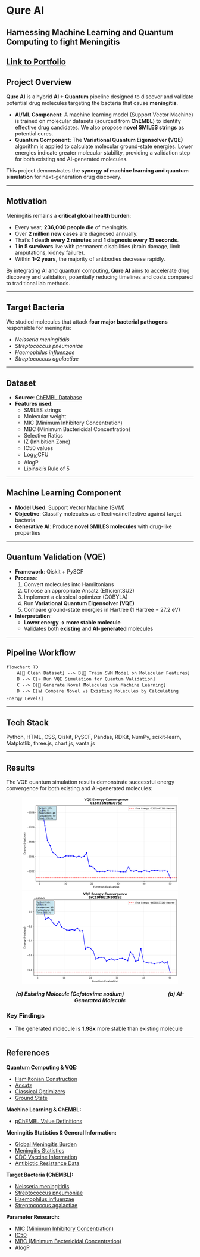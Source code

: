 # Qure AI  
**Harnessing Machine Learning and Quantum Computing to fight Meningitis**
---
[Link to Portfolio](https://qure-ai.vercel.app/)
---

## Project Overview
**Qure AI** is a hybrid **AI + Quantum** pipeline designed to discover and validate potential drug molecules targeting the bacteria that cause **meningitis**.  

- **AI/ML Component**: A machine learning model (Support Vector Machine) is trained on molecular datasets (sourced from **ChEMBL**) to identify effective drug candidates. We also propose **novel SMILES strings** as potential cures.  
- **Quantum Component**: The **Variational Quantum Eigensolver (VQE)** algorithm is applied to calculate molecular ground-state energies. Lower energies indicate greater molecular stability, providing a validation step for both existing and AI-generated molecules.  

This project demonstrates the **synergy of machine learning and quantum simulation** for next-generation drug discovery.

---

## Motivation
Meningitis remains a **critical global health burden**:  
- Every year, **236,000 people die** of meningitis.  
- Over **2 million new cases** are diagnosed annually.  
- That’s **1 death every 2 minutes** and **1 diagnosis every 15 seconds**.  
- **1 in 5 survivors** live with permanent disabilities (brain damage, limb amputations, kidney failure).  
- Within **1–2 years**, the majority of antibodies decrease rapidly.  

By integrating AI and quantum computing, **Qure AI** aims to accelerate drug discovery and validation, potentially reducing timelines and costs compared to traditional lab methods.

---

## Target Bacteria
We studied molecules that attack **four major bacterial pathogens** responsible for meningitis:  
- *Neisseria meningitidis*  
- *Streptococcus pneumoniae*  
- *Haemophilus influenzae*  
- *Streptococcus agalactiae*  

---

## Dataset
- **Source**: [ChEMBL Database](https://www.ebi.ac.uk/chembl/)  
- **Features used**:  
  - SMILES strings  
  - Molecular weight  
  - MIC (Minimum Inhibitory Concentration)  
  - MBC (Minimum Bactericidal Concentration)  
  - Selective Ratios  
  - IZ (Inhibition Zone)  
  - IC50 values  
  - Log<sub>10</sub>CFU  
  - AlogP  
  - Lipinski’s Rule of 5  

---

## Machine Learning Component
- **Model Used**: Support Vector Machine (SVM)  
- **Objective**: Classify molecules as effective/ineffective against target bacteria  
- **Generative AI**: Produce **novel SMILES molecules** with drug-like properties  

---

## Quantum Validation (VQE)
- **Framework**: Qiskit + PySCF  
- **Process**:  
  1. Convert molecules into Hamiltonians
  2. Choose an appropriate Ansatz (EfficientSU2)
  3. Implement a classical optimizer (COBYLA)
  4. Run **Variational Quantum Eigensolver (VQE)**  
  5. Compare ground-state energies in Hartree (1 Hartree = 27.2 eV)
- **Interpretation**:  
  - **Lower energy → more stable molecule**  
  - Validates both **existing** and **AI-generated** molecules  

---

## Pipeline Workflow
```mermaid
flowchart TD
    A[📂 Clean Dataset] --> B[🤖 Train SVM Model on Molecular Features]
    B --> C[⚛️ Run VQE Simulation for Quantum Validation]
    C --> D[🧬 Generate Novel Molecules via Machine Learning]
    D --> E[📊 Compare Novel vs Existing Molecules by Calculating Energy Levels]
```
---

## Tech Stack
Python, HTML, CSS, Qiskit, PySCF, Pandas, RDKit, NumPy, scikit-learn, Matplotlib, three.js, chart.js, vanta.js

---

## Results
The VQE quantum simulation results demonstrate successful energy convergence for both existing and AI-generated molecules:
<p align="center">
  <img src="Quantum/Outputs/cefotaxime_sodium_Sp_vqe_results.png" alt="Existing Molecule (Cefotaxime sodium)" width="420"/>
  <img src="Quantum/Outputs/generated_streptococcus_pneumoniae_001_3d_coordinates_vqe_results.png" alt="AI-Generated Molecule" width="420"/>
</p>
<p align="center">
  <em><strong>(a) Existing Molecule (Cefotaxime sodium)</strong> &nbsp;&nbsp;&nbsp;&nbsp;&nbsp;&nbsp;&nbsp;&nbsp;&nbsp;&nbsp;&nbsp;&nbsp;&nbsp;&nbsp;&nbsp;&nbsp;&nbsp;&nbsp;&nbsp;&nbsp;&nbsp;&nbsp;&nbsp;&nbsp;&nbsp;&nbsp;&nbsp;&nbsp; <strong>(b) AI-Generated Molecule</strong></em>
</p>

### Key Findings
- The generated molecule is **1.98x** more stable than existing molecule
---

## References
**Quantum Computing & VQE:**
- [Hamiltonian Construction](https://quantum.cloud.ibm.com/learning/en/courses/quantum-chem-with-vqe/hamiltonian-construction)
- [Ansatz](https://quantum.cloud.ibm.com/learning/en/courses/quantum-chem-with-vqe/ansatz)
- [Classical Optimizers](https://quantum.cloud.ibm.com/learning/en/courses/quantum-chem-with-vqe/classical-optimizers)
- [Ground State](https://quantum.cloud.ibm.com/learning/en/courses/quantum-chem-with-vqe/ground-state)

**Machine Learning & ChEMBL:**
- [pChEMBL Value Definitions](https://jcheminf.biomedcentral.com/articles/10.1186/s13321-018-0297-4)

**Meningitis Statistics & General Information:**
- [Global Meningitis Burden](https://www.thelancet.com/journals/laneur/article/PIIS1474-4422(23)00195-3/fulltext)
- [Meningitis Statistics](https://nmaus.org/nma-disease-prevention-information/statistics-and-disease-facts/)
- [CDC Vaccine Information](https://www.cdc.gov/vaccines/vpd/mening/hcp/about-vaccine.html)
- [Antibiotic Resistance Data](https://biomedpharmajournal.org/vol16no1/antibiotic-resistance-of-streptococcus-pneumoniae-neisseria-meningitidis-haemophilus-influenzae-and-staphylococcus-aureus-in-morocco-national-data-meta-analysis/#:~:text=pneumoniae%20to%20penicillin%20G%20increased,16.5%25%2C%20erythromycin%2014.6%25)

**Target Bacteria (ChEMBL):**
- [Neisseria meningitidis](https://www.ebi.ac.uk/chembl/explore/target/CHEMBL347)
- [Streptococcus pneumoniae](https://www.ebi.ac.uk/chembl/explore/target/CHEMBL614431)
- [Haemophilus influenzae](https://www.ebi.ac.uk/chembl/explore/target/CHEMBL355)
- [Streptococcus agalactiae](https://www.ebi.ac.uk/chembl/explore/target/CHEMBL614622)

**Parameter Research:**
- [MIC (Minimum Inhibitory Concentration)](https://journals.asm.org/doi/abs/10.1128/aac.32.8.1131)
- [IC50](https://www.ingentaconnect.com/content/ben/ctmc/2012/00000012/00000011/art00008)
- [MBC (Minimum Bactericidal Concentration)](https://www.sciencedirect.com/science/article/pii/S0732889313005956)
- [AlogP](https://pubs.acs.org/doi/full/10.1021/ci034134i)
